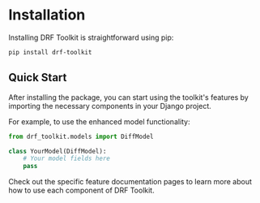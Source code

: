 # Installation

Installing DRF Toolkit is straightforward using pip:

```bash
pip install drf-toolkit
```

## Quick Start

After installing the package, you can start using the toolkit's features by importing the necessary components in your Django project.

For example, to use the enhanced model functionality:

```python
from drf_toolkit.models import DiffModel

class YourModel(DiffModel):
    # Your model fields here
    pass
```

Check out the specific feature documentation pages to learn more about how to use each component of DRF Toolkit.